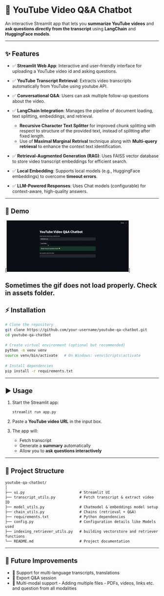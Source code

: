 # 🎥 YouTube Video Q&A Chatbot  

An interactive Streamlit app that lets you **summarize YouTube videos** and **ask questions directly from the transcript** using **LangChain** and **HuggingFace models**.  

---

## ✨ Features  

- ✅ **Streamlit Web App**: Interactive and user-friendly interface for uploading a YouTube video id and asking questions.

- ✅ **YouTube Transcript Retrieval**: Extracts video transcripts automatically from YouTube using youtube API.

- ✅ **Conversational Q&A**: Users can ask multiple follow-up questions about the video.

- ✅ **LangChain Integration**: Manages the pipeline of document loading, text splitting, embeddings, and retrieval.

   - **Recursive Character Text Splitter** for improved chunk splitting with respect to structure of the provided text, instead of splitting after fixed length.
   - Use of **Maximal Marginal Retrival** technique along with **Multi-query retrieval** to enhance the context text identification.

- ✅ **Retrieval-Augmented Generation (RAG)**: Uses FAISS vector database to store video transcript embeddings for efficient search.

- ✅ **Local Embedding**: Supports local models (e.g., HuggingFace embeddings) to overcome **timeout errors**.

- ✅ **LLM-Powered Responses**: Uses Chat models (configurable) for context-aware, high-quality answers.

---

## 📸 Demo  
[![Demo](assets\demo_gif.gif)]

Sometimes the gif does not load properly. Check in assets folder.
---

## ⚡ Installation  

```bash
# Clone the repository
git clone https://github.com/your-username/youtube-qa-chatbot.git
cd youtube-qa-chatbot

# Create virtual environment (optional but recommended)
python -m venv venv
source venv/bin/activate   # On Windows: venv\Scripts\activate

# Install dependencies
pip install -r requirements.txt
```

---

## ▶️ Usage  

1. Start the Streamlit app:  
   ```bash
   streamlit run app.py
   ```  

2. Paste a **YouTube video URL** in the input box.  
3. The app will:  
   - Fetch transcript  
   - Generate a **summary** automatically  
   - Allow you to **ask questions interactively**  

---

## 📂 Project Structure  

```
youtube-qa-chatbot/
│
├── ui.py                         # Streamlit UI  
├── transcript_utils.py           # Fetch transcript & extract video ID  
├── model_utils.py                # Chatmodel & embeddings model setup  
├── chain_utils.py                # Chains (retrieval + Q&A)
├── requirements.txt              # Python dependencies
├── config.py                     # Configuration details like Models used
├── indexing_retriever_utils.py   # building vectorstore and retriever functions
└── README.md                     # Project documentation
```

---

## 🚀 Future Improvements
- 🔹 Support for multi-language transcripts, translations
- 🔹 Export Q&A session
- 🔹 Multi-modal support - Adding multiple files - PDFs, videos, links etc. and question from all modalities

